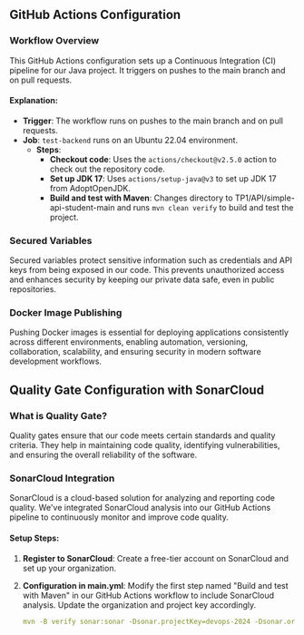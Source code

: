 ## GitHub Actions Configuration

### Workflow Overview

This GitHub Actions configuration sets up a Continuous Integration (CI) pipeline for our Java project. It triggers on pushes to the main branch and on pull requests.

#### Explanation:

- **Trigger**: The workflow runs on pushes to the main branch and on pull requests.
- **Job**: `test-backend` runs on an Ubuntu 22.04 environment.
  - **Steps**:
    - **Checkout code**: Uses the `actions/checkout@v2.5.0` action to check out the repository code.
    - **Set up JDK 17**: Uses `actions/setup-java@v3` to set up JDK 17 from AdoptOpenJDK.
    - **Build and test with Maven**: Changes directory to TP1/API/simple-api-student-main and runs `mvn clean verify` to build and test the project.

### Secured Variables

Secured variables protect sensitive information such as credentials and API keys from being exposed in our code. This prevents unauthorized access and enhances security by keeping our private data safe, even in public repositories.

### Docker Image Publishing

Pushing Docker images is essential for deploying applications consistently across different environments, enabling automation, versioning, collaboration, scalability, and ensuring security in modern software development workflows.

## Quality Gate Configuration with SonarCloud

### What is Quality Gate?

Quality gates ensure that our code meets certain standards and quality criteria. They help in maintaining code quality, identifying vulnerabilities, and ensuring the overall reliability of the software.

### SonarCloud Integration

SonarCloud is a cloud-based solution for analyzing and reporting code quality. We've integrated SonarCloud analysis into our GitHub Actions pipeline to continuously monitor and improve code quality.

#### Setup Steps:

1. **Register to SonarCloud**: Create a free-tier account on SonarCloud and set up your organization.
2. **Configuration in main.yml**: Modify the first step named "Build and test with Maven" in our GitHub Actions workflow to include SonarCloud analysis. Update the organization and project key accordingly.
   
   ```yaml
   mvn -B verify sonar:sonar -Dsonar.projectKey=devops-2024 -Dsonar.organization=devops-school -Dsonar.host.url=https://sonarcloud.io -Dsonar.login=${{ secrets.SONAR_TOKEN }} --file ./simple-api/pom.xml
